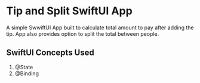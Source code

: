 # Tip and Split SwiftUI App

A simple SwwiftUI App built to calculate total amount to pay after adding the tip.
App also provides option to split the total between people.

## SwiftUI Concepts Used
1. @State
2. @Binding
